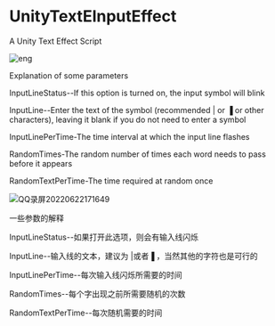 # UnityTextEInputEffect
A Unity Text Effect Script



![eng](https://user-images.githubusercontent.com/98207975/174997525-448efbdf-5ade-4844-b674-330287a8695c.gif)



Explanation of some parameters


InputLineStatus--If this option is turned on, the input symbol will blink

InputLine--Enter the text of the symbol (recommended | or ▐ or other characters), leaving it blank if you do not need to enter a symbol

InputLinePerTime-The time interval at which the input line flashes

RandomTimes-The random number of times each word needs to pass before it appears

RandomTextPerTime-The time required at random once



![QQ录屏20220622171649](https://user-images.githubusercontent.com/98207975/175000983-2990b41e-9619-42e9-9890-91a896b4b771.gif)



一些参数的解释

InputLineStatus--如果打开此选项，则会有输入线闪烁

InputLine--输入线的文本，建议为 |或者▐ ，当然其他的字符也是可行的

InputLinePerTime--每次输入线闪烁所需要的时间

RandomTimes--每个字出现之前所需要随机的次数

RandomTextPerTime--每次随机需要的时间
